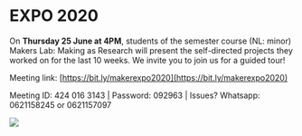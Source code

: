 # EXPO 2020

On **Thursday 25 June at 4PM**, students of the semester course (NL: minor) Makers Lab: Making as Research will present the self-directed projects they worked on for the last 10 weeks. We invite you to join us for a guided tour! 

Meeting link: [https://bit.ly/makerexpo2020](https://bit.ly/makerexpo2020)

Meeting ID: 424 016 3143  |   Password: 092963 |  Issues? Whatsapp: 0621158245 or 0621157097

![](./images/expoflyer2020.jpg)


